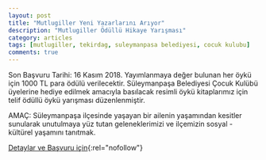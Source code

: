 ```yaml
---
layout: post
title: "Mutlugiller Yeni Yazarlarını Arıyor"
description: "Mutlugiller Ödüllü Hikaye Yarışması"
category: articles
tags: [mutlugiller, tekirdag, suleymanpasa belediyesi, cocuk kulubu]
comments: true
---
```


Son Başvuru Tarihi: 16 Kasım 2018. Yayımlanmaya değer bulunan her öykü için 1000 TL para ödülü verilecektir.
Süleymanpaşa Belediyesi Çocuk Kulübü üyelerine hediye edilmek amacıyla basılacak resimli öykü kitaplarımız için telif ödüllü öykü yarışması düzenlenmiştir.

AMAÇ: Süleymanpaşa ilçesinde yaşayan bir ailenin yaşamından kesitler sunularak unutulmaya yüz tutan geleneklerimizi ve ilçemizin sosyal - kültürel yaşamını tanıtmak.

[Detaylar ve Başvuru için](https://www.suleymanpasa.bel.tr/haber/Mutlugiller-%C3%96yk%C3%BC-Yar%C4%B1%C5%9Fmas%C4%B1-ba%C5%9Fvuru-tarihi-uzat%C4%B1ld%C4%B1--3584){:rel="nofollow"}